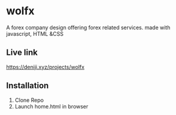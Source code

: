 # wolfx
A forex company design offering forex related services. made with javascript, HTML &amp;CSS

## Live link
https://deniji.xyz/projects/wolfx


## Installation 
1. Clone Repo
2. Launch home.html in browser

